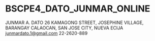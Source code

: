 # BSCPE4_DATO_JUNMAR_ONLINE
JUNMAR A. DATO
26
KAMAGONG STREET, JOSEPHINE VILLAGE, BARANGAY CALAOCAN, SAN JOSE CITY, NUEVA ECIJA
junmardato.1@gmail.com
22-2620-889
